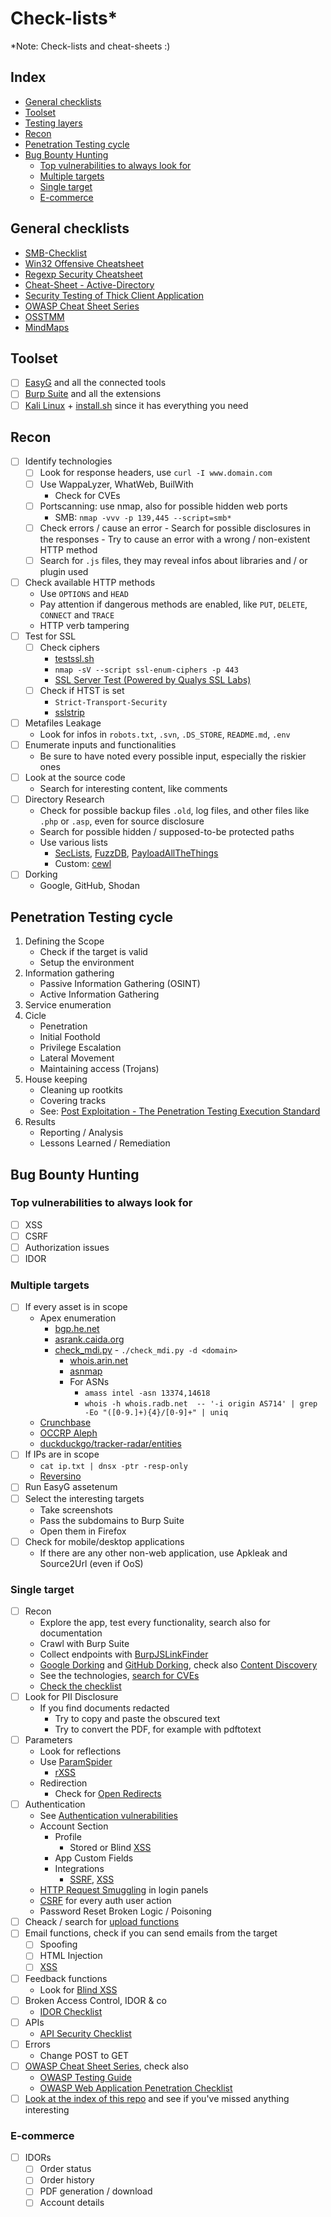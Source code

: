 # Check-lists*

*Note: Check-lists and cheat-sheets :)

## Index

- [General checklists](#general-checklists)
- [Toolset](#toolset)
- [Testing layers](#testing-layers)
- [Recon](#recon)
- [Penetration Testing cycle](#penetration-testing-cycle)
- [Bug Bounty Hunting](#bug-bounty-hunting)
  - [Top vulnerabilities to always look for](#top-vulnerabilities-to-always-look-for)
  - [Multiple targets](#multiple-targets)
  - [Single target](#single-target)
  - [E-commerce](#e-commerce)

## General checklists

- [SMB-Checklist](https://github.com/pentesterzone/pentest-checklists/blob/master/Services/SMB-Checklist.md)
- [Win32 Offensive Cheatsheet](https://github.com/matthieu-hackwitharts/Win32_Offensive_Cheatsheet)
- [Regexp Security Cheatsheet](https://github.com/attackercan/regexp-security-cheatsheet)
- [Cheat-Sheet - Active-Directory](https://github.com/drak3hft7/Cheat-Sheet---Active-Directory)
- [Security Testing of Thick Client Application](https://medium.com/@david.valles/security-testing-of-thick-client-application-15612f326cac)
- [OWASP Cheat Sheet Series](https://cheatsheetseries.owasp.org/)
- [OSSTMM](https://isecom.org/research.html)
- [MindMaps](https://github.com/imran-parray/Mind-Maps)

## Toolset
- [ ] [EasyG](../scripts/) and all the connected tools
- [ ] [Burp Suite](#burp-suite) and all the extensions
- [ ] [Kali Linux](https://www.kali.org/) + [install.sh](https://github.com/seeu-inspace/install.sh) since it has everything you need 

## Recon
- [ ] Identify technologies
	- [ ] Look for response headers, use `curl -I www.domain.com`
	- [ ] Use WappaLyzer, WhatWeb, BuilWith
		- Check for CVEs
	- [ ] Portscanning: use nmap, also for possible hidden web ports
		- SMB: `nmap -vvv -p 139,445 --script=smb*`
  	- [ ] Check errors / cause an error
  	      - Search for possible disclosures in the responses
  	      - Try to cause an error with a wrong / non-existent HTTP method
  	- [ ] Search for `.js` files, they may reveal infos about libraries and / or plugin used
- [ ] Check available HTTP methods
	- Use `OPTIONS` and `HEAD`
	- Pay attention if dangerous methods are enabled, like `PUT`, `DELETE`, `CONNECT` and `TRACE`
	- HTTP verb tampering
- [ ] Test for SSL
	- [ ] Check ciphers
		- [testssl.sh](https://testssl.sh/)
		- `nmap -sV --script ssl-enum-ciphers -p 443`
		- [SSL Server Test (Powered by Qualys SSL Labs)](https://www.ssllabs.com/ssltest/)
	- [ ] Check if HTST is set
		- `Strict-Transport-Security`
		- [sslstrip](https://github.com/moxie0/sslstrip)
- [ ] Metafiles Leakage
	- Look for infos in `robots.txt`, `.svn`, `.DS_STORE`, `README.md`, `.env`
- [ ] Enumerate inputs and functionalities
	- Be sure to have noted every possible input, especially the riskier ones
- [ ] Look at the source code
	- Search for interesting content, like comments
- [ ] Directory Research
	- Check for possible backup files `.old`, log files, and other files like `.php` or `.asp`, even for source disclosure
	- Search for possible hidden / supposed-to-be protected paths
	- Use various lists
		- [SecLists](https://github.com/danielmiessler/SecLists), [FuzzDB](https://github.com/fuzzdb-project/fuzzdb), [PayloadAllTheThings](https://github.com/swisskyrepo/PayloadsAllTheThings)
		- Custom: [cewl](https://github.com/digininja/CeWL)
- [ ] Dorking
	- Google, GitHub, Shodan


## Penetration Testing cycle

1. Defining the Scope
	- Check if the target is valid
	- Setup the environment
2. Information gathering
	- Passive Information Gathering (OSINT)
	- Active Information Gathering
3. Service enumeration
4. Cicle
	- Penetration
  	- Initial Foothold
  	- Privilege Escalation
  	- Lateral Movement
	- Maintaining access (Trojans)
5. House keeping
	- Cleaning up rootkits
	- Covering tracks
	- See: [Post Exploitation - The Penetration Testing Execution Standard](http://www.pentest-standard.org/index.php/Post_Exploitation)
6. Results
	- Reporting / Analysis
	- Lessons Learned / Remediation


## Bug Bounty Hunting

### Top vulnerabilities to always look for
- [ ] XSS
- [ ] CSRF
- [ ] Authorization issues
- [ ] IDOR

### Multiple targets
- [ ] If every asset is in scope
	- Apex enumeration
		- [bgp.he.net](https://bgp.he.net/)
  		- [asrank.caida.org](https://asrank.caida.org/)
  		- [check_mdi.py](https://github.com/expl0itabl3/check_mdi/blob/main/check_mdi.py)
    			- `./check_mdi.py -d <domain>`
    		- [whois.arin.net](https://whois.arin.net/ui/query.do)
    		- [asnmap](https://github.com/projectdiscovery/asnmap)
      		- For ASNs
        		- `amass intel -asn 13374,14618`
          		- `whois -h whois.radb.net  -- '-i origin AS714' | grep -Eo "([0-9.]+){4}/[0-9]+" | uniq`
  - [Crunchbase](https://www.crunchbase.com/)
  - [OCCRP Aleph](https://aleph.occrp.org/)
  - [duckduckgo/tracker-radar/entities](https://github.com/duckduckgo/tracker-radar/tree/main/entities)
- [ ] If IPs are in scope
	- `cat ip.txt | dnsx -ptr -resp-only`
 	- [Reversino](https://github.com/drak3hft7/Reversino)
- [ ] Run EasyG assetenum
- [ ] Select the interesting targets
  - Take screenshots
  - Pass the subdomains to Burp Suite
  - Open them in Firefox
- [ ] Check for mobile/desktop applications
  - If there are any other non-web application, use Apkleak and Source2Url (even if OoS)

### Single target
- [ ] Recon
  + Explore the app, test every functionality, search also for documentation
  + Crawl with Burp Suite
  + Collect endpoints with [BurpJSLinkFinder](https://github.com/InitRoot/BurpJSLinkFinder)
  + [Google Dorking](../web-vulnerabilities/#google-dorking) and [GitHub Dorking](../web-vulnerabilities/#github-dorking), check also [Content Discovery](../content-discovery)
  + See the technologies, [search for CVEs](https://exploits.shodan.io/welcome)
  + [Check the checklist](#recon)
- [ ] Look for PII Disclosure
  - If you find documents redacted
    - Try to copy and paste the obscured text
    - Try to convert the PDF, for example with pdftotext
- [ ] Parameters
  - Look for reflections
  - Use [ParamSpider](https://github.com/devanshbatham/ParamSpider)
    - [rXSS](../web-vulnerabilities/#cross-site-scripting-xss)
  - Redirection
    - Check for [Open Redirects](../web-vulnerabilities#open-redirection)
- [ ] Authentication
  - See [Authentication vulnerabilities](../web-vulnerabilities/#authentication-vulnerabilities)
  - Account Section
    - Profile
      - Stored or Blind [XSS](../web-vulnerabilities/#cross-site-scripting-xss)
    - App Custom Fields
    - Integrations
      - [SSRF](../web-vulnerabilities/#server-side-request-forgery-ssrf), [XSS](../web-vulnerabilities/#cross-site-scripting-xss)
  - [HTTP Request Smuggling](../web-vulnerabilities#http-request-smuggling) in login panels
  - [CSRF](../web-vulnerabilities#cross-site-request-forgery-csrf) for every auth user action
  - Password Reset Broken Logic / Poisoning
- [ ] Cheack / search for [upload functions](../web-vulnerabilities/#file-upload-vulnerabilities)
- [ ] Email functions, check if you can send emails from the target
  - [ ] Spoofing
  - [ ] HTML Injection
  - [ ] [XSS](../web-vulnerabilities/#cross-site-scripting-xss)
- [ ] Feedback functions
  - Look for [Blind XSS](../web-vulnerabilities/#cross-site-scripting-xss)
- [ ] Broken Access Control, IDOR & co
  - [IDOR Checklist](https://twitter.com/hunter0x7/status/1580211248037126145) 
- [ ] APIs
  - [API Security Checklist](https://github.com/shieldfy/API-Security-Checklist)
- [ ] Errors
  - Change POST to GET
- [ ] [OWASP Cheat Sheet Series](https://cheatsheetseries.owasp.org/index.html), check also
  - [OWASP Testing Guide](https://owasp.org/www-project-web-security-testing-guide/)
  - [OWASP Web Application Penetration Checklist](https://wiki.owasp.org/index.php/Testing_Checklist)
- [ ] [Look at the index of this repo](../#index) and see if you've missed anything interesting

### E-commerce
- [ ] IDORs
  - [ ] Order status
  - [ ] Order history
  - [ ] PDF generation / download
  - [ ] Account details
